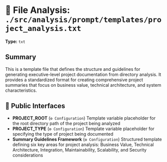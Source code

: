 # 📄 File Analysis: `./src/analysis/prompt/templates/project_analysis.txt`

**Type:** `txt`

## Summary
This is a template file that defines the structure and guidelines for generating executive-level project documentation from directory analysis. It provides a standardized format for creating comprehensive project summaries that focus on business value, technical architecture, and system characteristics.

## 🔌 Public Interfaces
- **PROJECT_ROOT** (`⚙️ Configuration`)
  Template variable placeholder for the root directory path of the project being analyzed
- **PROJECT_TYPE** (`⚙️ Configuration`)
  Template variable placeholder for specifying the type of project being documented
- **Summary Guidelines Framework** (`⚙️ Configuration`)
  Structured template defining six key areas for project analysis: Business Value, Technical Architecture, Integration, Maintainability, Scalability, and Security considerations
